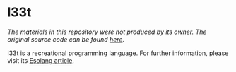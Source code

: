 # l33t

*The materials in this repository were not produced by its owner. The original source code can be found [here][src].*

l33t is a recreational programming language. For further information, please visit its [Esolang article].

[src]: http://web.archive.org/web/20051102205243/http://linuxfire.dhis.org:80/~alecs/code/l33t.c
[Esolang article]: http://esolangs.org/wiki/l33t